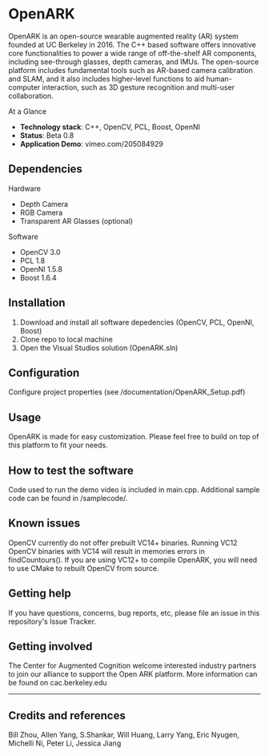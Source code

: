 # OpenARK

OpenARK is an open-source wearable augmented reality (AR) system founded at UC Berkeley in 2016. The C++ based software offers innovative core functionalities to power a wide range of off-the-shelf AR components, including see-through glasses, depth cameras, and IMUs. The open-source platform includes fundamental tools such as AR-based camera calibration and SLAM, and it also includes higher-level functions to aid human-computer interaction, such as 3D gesture recognition and multi-user collaboration.

At a Glance

  - **Technology stack**: C++, OpenCV, PCL, Boost, OpenNI
  - **Status**:  Beta 0.8
  - **Application Demo**: vimeo.com/205084929


## Dependencies
Hardware
- Depth Camera
- RGB Camera
- Transparent AR Glasses (optional)

Software
- OpenCV 3.0
- PCL 1.8
- OpenNI 1.5.8
- Boost 1.6.4

## Installation

1. Download and install all software depedencies (OpenCV, PCL, OpenNI, Boost)
2. Clone repo to local machine
3. Open the Visual Studios solution (OpenARK.sln)

## Configuration

Configure project properties (see /documentation/OpenARK_Setup.pdf)

## Usage

OpenARK is made for easy customization. Please feel free to build on top of this platform to fit your needs.

## How to test the software

Code used to run the demo video is included in main.cpp. Additional sample code can be found in /samplecode/.

## Known issues

OpenCV currently do not offer prebuilt VC14+ binaries. Running VC12 OpenCV binaries with VC14 will result in memories errors in findCountours(). If you are using VC12+ to compile OpenARK, you will need to use CMake to rebuilt OpenCV from source.

## Getting help

If you have questions, concerns, bug reports, etc, please file an issue in this repository's Issue Tracker.

## Getting involved

The Center for Augmented Cognition welcome interested industry partners to join our alliance to support the Open ARK platform. More information can be found on cac.berkeley.edu

----

## Credits and references

Bill Zhou, Allen Yang, S.Shankar, Will Huang, Larry Yang, Eric Nyugen, Michelli Ni, Peter Li, Jessica Jiang
